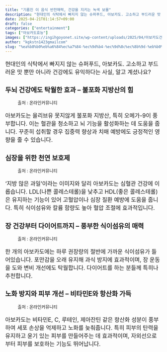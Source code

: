 ```yaml
---
title: "기름진 이 음식 반전매력, 건강을 지키는 녹색 보물"
description: "현대인의 식탁에서 빠지지 않는 슈퍼푸드, 아보카도. 고소하고 부드러운 맛 뿐만 아니라 건강에도 유익하다는 사실, 알고 계셨나요?"
date: 2025-04-21T01:14:57+09:00
draft: false
categories: ["entertainment"]
tags: ["아보카도효능"]
images: ["https://ingihgoyonet.site/wp-content/uploads/2025/04/아보카도건강-1024x683.jpg", "https://ingihgoyonet.site/wp-content/uploads/2025/04/신선한아보카도-1024x683.jpg", "https://ingihgoyonet.site/wp-content/uploads/2025/04/아보카도요리-1024x683.png", "https://ingihgoyonet.site/wp-content/uploads/2025/04/아보카도요리음식-1024x683.png"]
author: "kgkstn1423gmailcom"
slug: "%ea%b8%b0%eb%a6%84%ec%a7%84-%ec%9d%b4-%ec%9d%8c%ec%8b%9d-%eb%b0%98%ec%a0%84%eb%a7%a4%eb%a0%a5-%ea%b1%b4%ea%b0%95%ec%9d%84-%ec%a7%80%ed%82%a4%eb%8a%94-%eb%85%b9%ec%83%89-%eb%b3%b4%eb%ac%bc"
---
```


<p style="font-size:18px">현대인의 식탁에서 빠지지 않는 슈퍼푸드, 아보카도. 고소하고 부드러운 맛 뿐만 아니라 건강에도 유익하다는 사실, 알고 계셨나요?</p> <h2 >두뇌 건강에도 탁월한 효과 – 불포화 지방산의 힘</h2> <figure ><img src="https://ingihgoyonet.site/wp-content/uploads/2025/04/아보카도건강-1024x683.jpg" alt="" style="aspect-ratio:16/9;object-fit:cover"/><figcaption >출처 : 온라인커뮤니티</figcaption></figure> <p style="font-size:18px">아보카도는 올리브유 못지않게 불포화 지방산, 특히 오메가-9이 풍부합니다. 이는 혈관을 청소하고 뇌 기능을 활성화하는 데 도움을 줍니다. 꾸준히 섭취할 경우 집중력 향상과 치매 예방에도 긍정적인 영향을 줄 수 있습니다.</p> <h2 >심장을 위한 천연 보호제</h2> <figure ><img src="https://ingihgoyonet.site/wp-content/uploads/2025/04/신선한아보카도-1024x683.jpg" alt="" style="aspect-ratio:16/9;object-fit:cover"/><figcaption >출처 : 온라인커뮤니티</figcaption></figure> <p style="font-size:18px">‘지방 많은 과일’이라는 이미지와 달리 아보카도는 심혈관 건강에 이롭습니다. LDL(나쁜 콜레스테롤)을 낮추고 HDL(좋은 콜레스테롤)은 유지하는 기능이 있어 고혈압이나 심장 질환 예방에 도움을 줍니다. 특히 식이섬유와 칼륨 함량도 높아 혈압 조절에 효과적입니다.</p> <h2 >장 건강부터 다이어트까지 – 풍부한 식이섬유의 매력</h2> <figure ><img src="https://ingihgoyonet.site/wp-content/uploads/2025/04/아보카도요리-1024x683.png" alt="" /><figcaption >출처 : 온라인커뮤니티</figcaption></figure> <p style="font-size:18px">한 개의 아보카도에는 하루 권장량의 절반에 가까운 식이섬유가 들어있습니다. 포만감을 오래 유지해 과식 방지에 효과적이며, 장 운동을 도와 변비 개선에도 탁월합니다. 다이어트를 하는 분들께 특히나 추천합니다.</p> <h2 >노화 방지와 피부 개선 – 비타민E와 항산화 가득</h2> <figure ><img src="https://ingihgoyonet.site/wp-content/uploads/2025/04/아보카도요리음식-1024x683.png" alt="" style="aspect-ratio:16/9;object-fit:cover"/><figcaption >출처 : 온라인커뮤니티</figcaption></figure> <p style="font-size:18px">아보카도는 비타민E, C, 루테인, 제아잔틴 같은 항산화 성분이 풍부하여 세포 손상을 억제하고 노화를 늦춰줍니다. 특히 피부의 탄력을 유지하고 윤기 있는 피부를 만들어주는 데 효과적이며, 자외선으로부터 피부를 보호하는 기능도 뛰어납니다.</p>